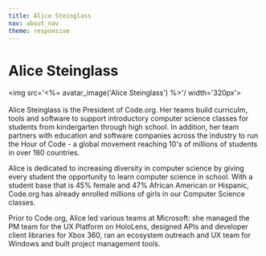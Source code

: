 ```yaml
---
title: Alice Steinglass
nav: about_nav
theme: responsive
---
```

# Alice Steinglass

<img src='<%= avatar_image('Alice Steinglass') %>'/ width='320px'>
<br/>
<br/>
Alice Steinglass is the President of Code.org. Her teams build curriculm, tools and software to support introductory computer science classes for students from kindergarten through high school. In addition, her team partners with education and software companies across the industry to run the Hour of Code - a global movement reaching 10's of millions of students in over 180 countries. 

Alice is dedicated to increasing diversity in computer science by giving every student the opportunity to learn computer science in school. With a student base that is 45% female and 47% African American or Hispanic, Code.org has already enrolled millions of girls in our Computer Science classes.

Prior to Code.org, Alice led various teams at Microsoft: she managed the PM team for the UX Platform on HoloLens, designed APIs and developer client libraries for Xbox 360, ran an ecosystem outreach and UX team for Windows and built project management tools.